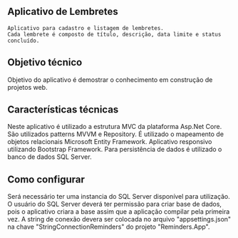## Aplicativo de Lembretes

	Aplicativo para cadastro e listagem de lembretes. 
	Cada lembrete é composto de título, descrição, data limite e status concluído.

## Objetivo técnico
  
  Objetivo do aplicativo é demostrar o conhecimento em construção de projetos web.

## Características técnicas
  
  Neste aplicativo é utilizado a estrutura MVC da plataforma Asp.Net Core.
  São utilizados patterns MVVM e Repository.
  É utilizado o mapeamento de objetos relacionais Microsoft Entity Framework.
  Aplicativo responsivo utilizando Bootstrap Framework.
  Para persistência de dados é utilizado o banco de dados SQL Server.

## Como configurar

  Será necessário ter uma instancia do SQL Server disponível para utilização. 
  O usuário do SQL Server deverá ter permissão para criar base de dados, pois o aplicativo criara a base assim que a aplicação compilar pela primeira vez. A string de conexão devera ser colocada no arquivo "appsettings.json" na chave "StringConnectionReminders" do projeto "Reminders.App".
